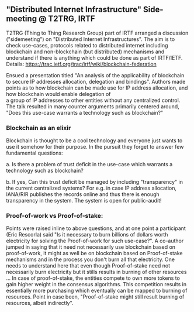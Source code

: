 ## "Distributed Internet Infrastructure" Side-meeting @ T2TRG, IRTF

T2TRG (Thing to Thing Research Group) part of IRTF arranged a discussion ("sidemeeting") on "Distributed Internet Infrastructures". 
The aim is to check use-cases, protocols related to distributed internet including blockchain and non-blockchain (but distributed) 
mechanisms and understand if there is anything which could be done as part of IRTF/IETF.
Details: https://trac.ietf.org/trac/irtf/wiki/blockchain-federation


Ensued a presentation titled "An analysis of the applicability of blockchain to secure IP addresses allocation, delegation and bindings".
Authors made points as to how blockchain can be made use for IP address allocation, and how blockchain would enable delegation of  
a group of IP addresses to other entities without any centralized control. 
The talk resulted in many counter arguments primarily centered around, "Does this use-case warrants a technology such as blockchain?"

### Blockchain as an elixir 
Blockchain is thought to be a cool technology and everyone just wants to use it somehow for their purpose. 
In the pursuit they forget to answer few fundamental questions:

a. Is there a problem of trust deficit in the use-case which warrants a technology such as blockchain?

b. If yes, Can this trust deficit be managed by including "transparency" in the current centralized systems? 
For e.g. in case IP address allocation, IANA/RIR publishes the records online and thus there is enough transparency in the system. 
The system is open for public-audit!

### Proof-of-work vs Proof-of-stake:

Points were raised inline to above questions, and at one point a participant (Eric Rescorla) said "Is it necessary to burn 
billions of dollars worth electricity for solving the Proof-of-work for such use-case?". 
A co-author jumped in saying that it need not necessarily use blockchain based on proof-of-work, 
it might as well be on blockchain based on Proof-of-stake mechanisms and in the process you don't burn all that electricity. 
One needs to understand here that even though Proof-of-stake need not necessarily burn electricity but it stills results in burning of other
resources ... In case of proof-of-stake, the entities compete to own more tokens to gain higher weight in the consensus algorithms. This
competition results in essentially more purchasing which eventually can be mapped to burning of resources. 
Point in case been, "Proof-of-stake might still result burning of resources, albeit indirectly".



